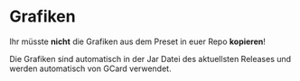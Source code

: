 # Grafiken

Ihr müsste **nicht** die Grafiken aus dem Preset in euer Repo **kopieren**!

Die Grafiken sind automatisch in der Jar Datei des aktuellsten Releases und werden automatisch von GCard verwendet.


